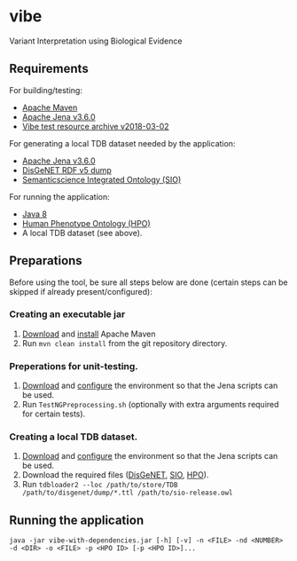 # vibe
Variant Interpretation using Biological Evidence

## Requirements
For building/testing:

* [Apache Maven][maven_download]
* [Apache Jena v3.6.0][jena_download]
* [Vibe test resource archive v2018-03-02]([vibe_resource_files])

For generating a local TDB dataset needed by the application:

* [Apache Jena v3.6.0][jena_download]
* [DisGeNET RDF v5 dump][disgenet_rdf_v5_dump]
* [Semanticscience Integrated Ontology (SIO)][sio_owl]

For running the application:

* [Java 8][java_download]
* [Human Phenotype Ontology (HPO)][hpo_owl]
* A local TDB dataset (see above).

## Preparations
Before using the tool, be sure all steps below are done (certain steps can be skipped if already present/configured):

### Creating an executable jar

1. [Download][maven_download] and [install][maven_install] Apache Maven
2. Run `mvn clean install` from the git repository directory.

### Preperations for unit-testing.

1. [Download][jena_download] and [configure][jena_configure] the environment so that the Jena scripts can be used.
2. Run `TestNGPreprocessing.sh` (optionally with extra arguments required for certain tests).


### Creating a local TDB dataset.

1. [Download][jena_download] and [configure][jena_configure] the environment so that the Jena scripts can be used.
2. Download the required files ([DisGeNET][disgenet_rdf_v5_dump], [SIO][sio_owl], [HPO][hpo_owl]).
3. Run `tdbloader2 --loc /path/to/store/TDB /path/to/disgenet/dump/*.ttl /path/to/sio-release.owl`

## Running the application

`java -jar vibe-with-dependencies.jar [-h] [-v] -n <FILE> -nd <NUMBER> -d <DIR> -o <FILE> -p <HPO ID> [-p <HPO ID>]...` 

[java_download]:https://www.java.com/download
[maven_download]:https://maven.apache.org/download.cgi
[maven_install]:https://maven.apache.org/install.html
[jena_download]:https://jena.apache.org/download/index.cgi
[jena_configure]:https://jena.apache.org/documentation/tdb/commands.html#scripts
[disgenet_rdf_v5_dump]:http://rdf.disgenet.org/download/v5.0.0/disgenetv5.0-rdf-v5.0.0-dump.tar.gz
[sio_owl]:http://semanticscience.org/ontology/sio.owl
[hpo_owl]:http://purl.obolibrary.org/obo/hp.owl
[vibe_resource_files]:https://molgenis26.target.rug.nl/downloads/vibe/